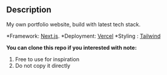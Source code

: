 ## Description

My own portfolio website, build with latest tech stack.

  *Framework: [Next.js](https://nextjs.org).
  *Deployment: [Vercel](https://vercel.com/home?utm_source=next-site&utm_medium=banner&utm_campaign=home)
  *Styling : [Tailwind](https://tailwindcss.com)
  
**You can clone this repo if you interested with note:**
  1. Free to use for inspiration
  2. Do not copy it directly



